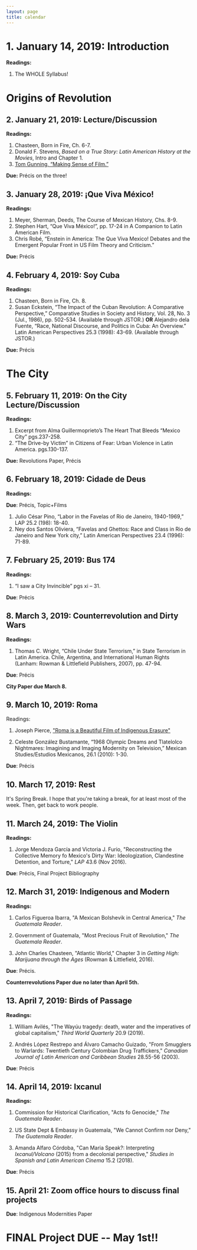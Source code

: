 ```yaml
---
layout: page
title: calendar
---
```


# 1. January 14, 2019: Introduction

**Readings:**

1. The WHOLE Syllabus!

# Origins of Revolution

## 2. January 21, 2019: Lecture/Discussion

**Readings:**

1. Chasteen, Born in Fire, Ch. 6-7.
2. Donald F. Stevens, *Based on a True Story: Latin American History at the
   Movies*, Intro and Chapter 1.
3. [Tom Gunning, “Making Sense of
   Film.”](http://historymatters.gmu.edu/mse/film/)

**Due:** Précis on the three!


## 3. January 28, 2019: ¡Que Viva México!

**Readings:**

1. Meyer, Sherman, Deeds, The Course of Mexican History, Chs. 8-9.
2. Stephen Hart, “Que Viva México!”, pp. 17-24 in A Companion to Latin American Film.
2. Chris Robé, “Enstein in America: The Que Viva Mexico! Debates and the Emergent Popular Front in US Film Theory and Criticism.”

**Due:** Précis

## 4. February 4, 2019: Soy Cuba

**Readings:** 

1. Chasteen, Born in Fire, Ch. 8.
2. Susan Eckstein, “The Impact of the Cuban Revolution: A Comparative
   Perspective,” Comparative Studies in Society and History, Vol. 28, No.
   3 (Jul., 1986), pp. 502-534. (Available through JSTOR.) **OR** Alejandro dela Fuente, “Race, National Discourse, and Politics in Cuba: An Overview.” Latin American Perspectives 25.3 (1998): 43-69. (Available through JSTOR.)

**Due:** Précis

# The City

## 5. February 11, 2019: On the City Lecture/Discussion

**Readings:**

1. Excerpt from Alma Guillermoprieto’s The Heart That Bleeds “Mexico City” pgs.237-258.
2. “The Drive-by Victim” in Citizens of Fear: Urban Violence in Latin America. pgs.130-137.

**Due:** Revolutions Paper, Précis

## 6. February 18, 2019: Cidade de Deus

**Readings:**

**Due**: Précis, Topic+Films

1. Julio César Pino, “Labor in the Favelas of Rio de Janeiro, 1940-1969,” LAP 25.2 (198): 18-40.
2. Ney dos Santos Oliviera, “Favelas and Ghettos: Race and Class in Rio de Janeiro and New York city,” Latin American Perspectives 23.4 (1996): 71-89.


## 7. February 25, 2019: Bus 174

**Readings:**

1. “I saw a City Invincible” pgs xi – 31.

**Due**: Précis

## 8. March 3, 2019: Counterrevolution and Dirty Wars

**Readings:**

1. Thomas C. Wright, “Chile Under State Terrorism,” in State Terrorism in Latin America. Chile, Argentina, and International Human Rights (Lanham: Rowman & Littlefield Publishers, 2007), pp. 47-94.

**Due**: Précis 

**City Paper due March 8.**

## 9. March 10, 2019: Roma

Readings: 

1. Joseph Pierce, ["Roma is a Beautiful Film of Indigenous
   Erasure"](https://newsmaven.io/indiancountrytoday/opinion/roma-is-a-beautiful-film-of-indigenous-erasure-BuOrS3iGSEmLaNZcSHP2Uw)

2. Celeste González Bustamante, “1968 Olympic Dreams and Tlatelolco Nightmares: Imagining and Imaging Modernity on Television,” Mexican Studies/Estudios Mexicanos, 26.1 (2010): 1-30.

**Due**: Précis 

## 10. March 17, 2019: Rest

It's Spring Break. I hope that you're taking a break, for at least most of the
week. Then, get back to work people.

## 11. March 24, 2019: The Violin

**Readings:**

1. Jorge Mendoza García and Victoria J. Furio, "Reconstructing the
   Collective Memory fo Mexico's Dirty War: Ideologization, Clandestine
   Detention, and Torture," *LAP* 43.6 (Nov 2016).

**Due**: Précis, Final Project Bibliography

## 12. March 31, 2019: Indigenous and Modern

**Readings:**

1. Carlos Figueroa Ibarra, "A Mexican Bolshevik in Central America," *The
   Guatemala Reader*.

2. Government of Guatemala, "Most Precious Fruit of Revolution," *The
   Guatemala Reader*.

3. John Charles Chasteen, "Atlantic World," Chapter 3 in *Getting High:
   Marijuana through the Ages* (Rowman & Littlefield, 2016).

**Due**: Précis.

**Counterrevolutions Paper due no later than April 5th.**

## 13. April 7, 2019: Birds of Passage

**Readings:**

1. William Avilés, "The Wayúu tragedy: death, water and the imperatives of
   global capitalism," *Third World Quarterly* 20.9 (2019).

2. Andrés López Restrepo and Álvaro Camacho Guizado, "From Smugglers to
   Warlards: Twentieth Century Colombian Drug Traffickers," *Canadian
   Journal of Latin American and Caribbean Studies* 28.55-56 (2003).

**Due**: Précis

## 14. April 14, 2019: Ixcanul

**Readings:**

1. Commission for Historical Clarification, "Acts fo Genocide," *The
   Guatemala Reader*.

2. US State Dept & Embassy in Guatemala, "We Cannot Confirm nor Deny,"
   *The Guatemala Reader*.

3. Amanda Alfaro Córdoba, "Can Maria Speak?: Interpreting
   *Ixcanul/Volcano* (2015) from a decolonial perspective," *Studies in
   Spanish and Latin American Cinema* 15.2 (2018).


**Due**: Précis

## 15. April 21: Zoom office hours to discuss final projects

**Due**: Indigenous Modernities Paper


# FINAL Project DUE  -- May 1st!!


